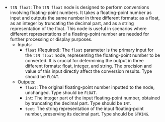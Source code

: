 - `ttN float`: The `ttN float` node is designed to perform conversions involving floating-point numbers. It takes a floating-point number as input and outputs the same number in three different formats: as a float, as an integer by truncating the decimal part, and as a string representation of the float. This node is useful in scenarios where different representations of a floating-point number are needed for further processing or display purposes.
    - Inputs:
        - `float` (Required): The `float` parameter is the primary input for the `ttN float` node, representing the floating-point number to be converted. It is crucial for determining the output in three different formats: float, integer, and string. The precision and value of this input directly affect the conversion results. Type should be `FLOAT`.
    - Outputs:
        - `float`: The original floating-point number inputted to the node, unchanged. Type should be `FLOAT`.
        - `int`: The integer part of the input floating-point number, obtained by truncating the decimal part. Type should be `INT`.
        - `text`: The string representation of the input floating-point number, preserving its decimal part. Type should be `STRING`.
